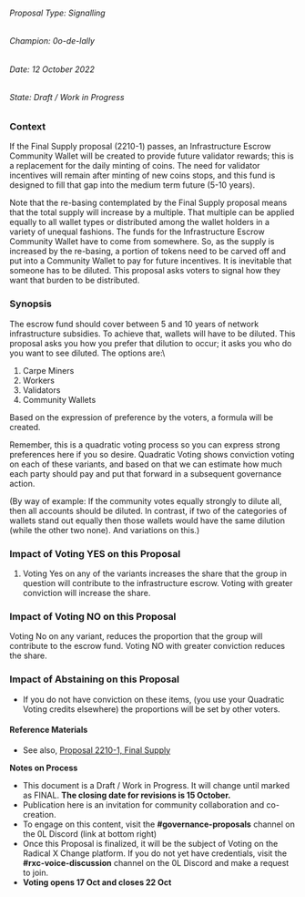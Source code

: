 
###### Proposal Type: Signalling




###### Champion: 0o\-de\-lally




###### Date: 12 October 2022




###### State: Draft / Work in Progress




### **Context**




If the Final Supply proposal (2210\-1\) passes, an Infrastructure Escrow Community Wallet will be created to provide future validator rewards; this is a replacement for the daily minting of coins. The need for validator incentives will remain after minting of new coins stops, and this fund is designed to fill that gap into the medium term future (5\-10 years). 




Note that the re\-basing contemplated by the Final Supply proposal means that the total supply will increase by a multiple. That multiple can be applied equally to all wallet types or distributed among the wallet holders in a variety of unequal fashions. The funds for the Infrastructure Escrow Community Wallet have to come from somewhere. So, as the supply is increased by the re\-basing, a portion of tokens need to be carved off and put into a Community Wallet to pay for future incentives. It is inevitable that someone has to be diluted. This proposal asks voters to signal how they want that burden to be distributed.




### **Synopsis**




The escrow fund should cover between 5 and 10 years of network infrastructure subsidies. To achieve that, wallets will have to be diluted. This proposal asks you how you prefer that dilution to occur; it asks you who do you want to see diluted. The options are:\\




1. Carpe Miners
2. Workers
3. Validators
4. Community Wallets




Based on the expression of preference by the voters, a formula will be created. 




Remember, this is a quadratic voting process so you can express strong preferences here if you so desire. Quadratic Voting shows conviction voting on each of these variants, and based on that we can estimate how much each party should pay and put that forward in a subsequent governance action. 




(By way of example: If the community votes equally strongly to dilute all, then all accounts should be diluted. In contrast, if two of the categories of wallets stand out equally then those wallets would have the same dilution (while the other two none). And variations on this.)




### **Impact of Voting YES on this Proposal**




1. Voting Yes on any of the variants increases the share that the group in question will contribute to the infrastructure escrow. Voting with greater conviction will increase the share.




### **Impact of Voting NO on this Proposal**




Voting No on any variant, reduces the proportion that the group will contribute to the escrow fund. Voting NO with greater conviction reduces the share.




### **Impact of Abstaining on this Proposal**




* If you do not have conviction on these items, (you use your Quadratic Voting credits elsewhere) the proportions will be set by other voters.




#### **Reference Materials**




* See also, [Proposal 2210\-1, Final Supply](http://openlibra.blog/2022/10/11/proposal-2210-1-final-supply/)




**Notes on Process**




* This document is a Draft / Work in Progress. It will change until marked as FINAL. **The closing date for revisions is 15 October.**
* Publication here is an invitation for community collaboration and co\-creation.
* To engage on this content, visit the **\#governance\-proposals** channel on the 0L Discord (link at bottom right)
* Once this Proposal is finalized, it will be the subject of Voting on the Radical X Change platform. If you do not yet have credentials, visit the **\#rxc\-voice\-discussion** channel on the 0L Discord and make a request to join.
* **Voting opens 17 Oct and closes 22 Oct**


